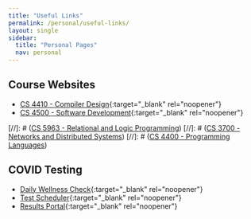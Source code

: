 ```yaml
---
title: "Useful Links"
permalink: /personal/useful-links/
layout: single
sidebar:
  title: "Personal Pages"
  nav: personal
---
```


## Course Websites
- [CS 4410 - Compiler Design](https://course.ccs.neu.edu/cs4410/){:target="_blank" rel="noopener"}
- [CS 4500 - Software Development](https://course.ccs.neu.edu/cs4500sp21/){:target="_blank" rel="noopener"}

[//]: # ([CS 5963 - Relational and Logic Programming](https://pages.github.ccs.neu.edu/jhemann/21SP-CS5963/))
[//]: # ([CS 3700 - Networks and Distributed Systems](https://cbw.sh/3700/index.html))
[//]: # ([CS 4400 - Programming Languages](https://pl.barzilay.org))

## COVID Testing
- [Daily Wellness Check](https://service.northeastern.edu/wellness?id=wellness_cat_item&sys_id=340f4312dbda1c102d2caa82ca9619bf){:target="_blank" rel="noopener"}
- [Test Scheduler](https://northeastern.sharepoint.com/sites/covidscheduler/SitePages/Home.aspx){:target="_blank" rel="noopener"}
- [Results Portal](https://nuniorchard.netsmartcloud.com){:target="_blank" rel="noopener"}
